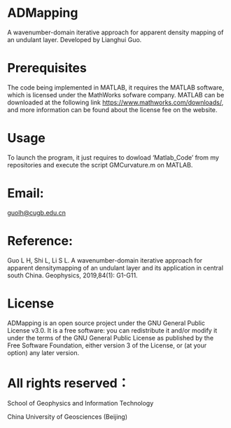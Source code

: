# ADMapping

A wavenumber-domain iterative approach for apparent density mapping of an undulant layer.
Developed by Lianghui Guo.

# Prerequisites

The code being implemented in MATLAB, it requires the MATLAB software, which is licensed under the MathWorks sofware company. MATLAB can be downloaded at the following link https://www.mathworks.com/downloads/, and more information can be found about the license fee on the website.

# Usage

To launch the program, it just requires to dowload ‘Matlab_Code’ from my repositories and execute the script GMCurvature.m on MATLAB. 

# Email:

guolh@cugb.edu.cn

# Reference: 

Guo L H, Shi L, Li S L. A wavenumber-domain iterative approach for apparent densitymapping of an undulant layer and its application in central south China. Geophysics, 2019,84(1): G1-G11.

# License

ADMapping is an open source project under the GNU General Public License v3.0. It is a free software: you can redistribute it and/or modify it under the terms of the GNU General Public License as published by the Free Software Foundation, either version 3 of the License, or (at your option) any later version.

# All rights reserved：

School of Geophysics and Information Technology

China University of Geosciences (Beijing)
